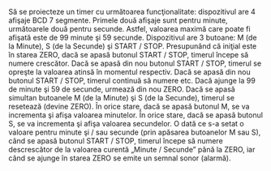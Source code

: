 Să se proiecteze un timer cu următoarea funcţionalitate: dispozitivul are 4 afişaje BCD 7 segmente.
Primele două afişaje sunt pentru minute, următoarele două pentru secunde. 
Astfel, valoarea maximă care poate fi afişată este de 99 minute şi 59 secunde.
Dispozitivul are 3 butoane: M (de la Minute), S (de la Secunde) şi START / STOP.
Presupunând că iniţial este în starea ZERO, dacă se apasă butonul START / STOP, 
timerul începe să numere crescător. Dacă se apasă din nou butonul START / STOP,
timerul se opreşte la valoarea atinsă în momentul respectiv. Dacă se apasă din nou butonul START / STOP, 
timerul continuă să numere etc. Dacă ajunge la 99 de minute şi 59 de secunde, urmează din nou ZERO. 
Dacă se apasă simultan butoanele M (de la Minute) şi S (de la Secunde), timerul se resetează (devine ZERO). 
În orice stare, dacă se apasă butonul M, se va incrementa şi afişa valoarea minutelor. 
În orice stare, dacă se apasă butonul S, se va incrementa şi afişa valoarea secundelor. 
O dată ce s-a setat o valoare pentru minute şi / sau secunde (prin apăsarea butoanelor M sau S), 
când se apasă butonul START / STOP, timerul începe să numere descrescător de la valoarea curentă „Minute / Secunde” până la ZERO,
iar când se ajunge în starea ZERO se emite un semnal sonor (alarmă).
